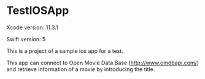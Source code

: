 # TestIOSApp

Xcode version: 11.3.1

Swift version: 5

This is a project of a sample ios app for a test.

This app can connect to Open Movie Data Base (http://www.omdbapi.com/) and retrieve information of a movie by introducing the title.

